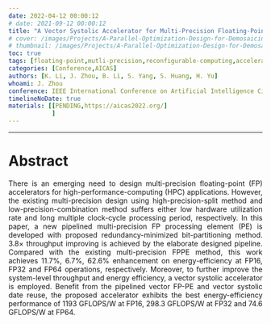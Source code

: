 ```yaml
---
date: 2022-04-12 00:00:12
# date: 2021-09-12 00:00:12
title: "A Vector Systolic Accelerator for Multi-Precision Floating-Point High-Performance Computing"
# cover: /images/Projects/A-Parallel-Optimization-Design-for-Demosaicing&RISC-V-CPU-on-FPGA/half-flow.svg
# thumbnail: /images/Projects/A-Parallel-Optimization-Design-for-Demosaicing&RISC-V-CPU-on-FPGA/dema.svg
toc: true
tags: [floating-point,mutli-precision,reconfigurable-computing,accelerator]
categories: [Conference,AICAS]
authors: [K. Li, J. Zhou, B. Li, S. Yang, S. Huang, H. Yu]
whoami: J. Zhou
conference: IEEE International Conference on Artificial Intelligence Circuits and Systems (AICAS)
timelineNoDate: true
materials: [[PENDING,https://aicas2022.org/]
            ]
---
```

---

# Abstract

<p style='text-align: justify;'>
There is an emerging need to design multi-precision floating-point (FP) accelerators for high-performance-computing (HPC) applications. However, the existing multi-precision design using high-precision-split method and low-precision-combination method suffers either low hardware utilization rate and long multiple clock-cycle processing period, respectively. In this paper, a new pipelined multi-precision FP processing element (PE) is developed with proposed redundancy-minimized bit-partitioning method. 3.8× throughput improving is achieved by the elaborate designed pipeline. Compared with the existing multi-precision FPPE method, this work achieves 11.7%, 6.7%, 62.6% enhancement on energy-efficiency at FP16, FP32 and FP64 operations, respectively. Moreover, to further improve the system-level throughput and energy efficiency, a vector systolic accelerator is employed. Benefit from the pipelined vector FP-PE and vector systolic date reuse, the proposed accelerator exhibits the best energy-efficiency performance of 1193 GFLOPS/W at FP16, 298.3 GFLOPS/W at FP32 and 74.6 GFLOPS/W at FP64.</p>
